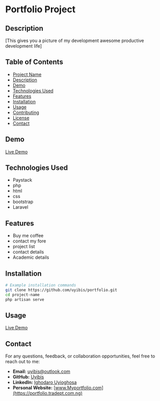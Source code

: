 # Portfolio Project

## Description

[This gives you a picture of my development awesome productive development life]

## Table of Contents

- [Project Name](#project-name)
- [Description](#description)
- [Demo](#demo)
- [Technologies Used](#technologies-used)
- [Features](#features)
- [Installation](#installation)
- [Usage](#usage)
- [Contributing](#contributing)
- [License](#license)
- [Contact](#contact)

## Demo

[Live Demo](https://portfolio.tradept.com.ng)

## Technologies Used

- Paystack
- php
- html
- css
- bootstrap
- Laravel


## Features

- Buy me coffee
- contact my fore
- project list
- contact details
- Academic details

## Installation

```bash
# Example installation commands
git clone https://github.com/uyibis/portfolio.git
cd project-name
php artisan serve
```
## Usage
[Live Demo](https://portfolio.tradept.com.ng)

## Contact

For any questions, feedback, or collaboration opportunities, feel free to reach out to me:

- **Email:** uyibis@outlook.com
- **GitHub:** [Uyibis](https://github.com/uyibis)
- **LinkedIn:** [Ighodaro Uyioghosa](https://www.linkedin.com/in/ighodaro-uyioghosa-b9352b138/)
- **Personal Website:** [www.Myportfolio.com](https://portfolio.tradept.com.ng)
